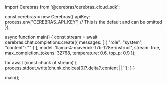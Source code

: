 import Cerebras from '@cerebras/cerebras_cloud_sdk';

const cerebras = new Cerebras({
  apiKey: process.env['CEREBRAS_API_KEY']
  // This is the default and can be omitted
});

async function main() {
  const stream = await cerebras.chat.completions.create({
    messages: [
        {
            "role": "system",
            "content": ""
        }
    ],
    model: 'llama-4-maverick-17b-128e-instruct',
    stream: true,
    max_completion_tokens: 32768,
    temperature: 0.6,
    top_p: 0.9
  });

  for await (const chunk of stream) {
    process.stdout.write(chunk.choices[0]?.delta?.content || '');
  }
}

main();